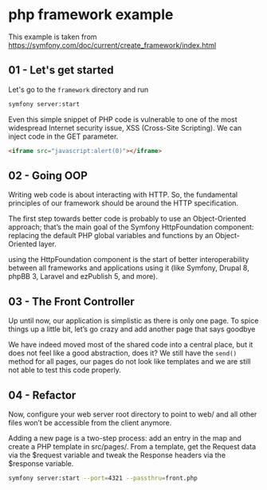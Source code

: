# php framework example
This example is taken from https://symfony.com/doc/current/create_framework/index.html

## 01 - Let's get started
Let's go to the `framework` directory and run
```bash
symfony server:start
```

Even this simple snippet of PHP code is vulnerable to one of the most widespread Internet security issue, XSS
(Cross-Site Scripting). We can inject code in the GET parameter.

```html
<iframe src="javascript:alert(0)"></iframe>
```

## 02 - Going OOP
Writing web code is about interacting with HTTP. So, the fundamental principles of our framework should be around the
HTTP specification.

The first step towards better code is probably to use an Object-Oriented approach; that’s the main goal of the Symfony
HttpFoundation component: replacing the default PHP global variables and functions by an Object-Oriented layer.

using the HttpFoundation component is the start of better interoperability between all frameworks and applications using
it (like Symfony, Drupal 8, phpBB 3, Laravel and ezPublish 5, and more).

## 03 - The Front Controller
Up until now, our application is simplistic as there is only one page. To spice things up a little bit, let’s go crazy
and add another page that says goodbye

We have indeed moved most of the shared code into a central place, but it does not feel like a good abstraction, does
it? We still have the `send()` method for all pages, our pages do not look like templates and we are still not able to
test this code properly.

## 04 - Refactor
Now, configure your web server root directory to point to web/ and all other files won’t be accessible from the client
anymore.

Adding a new page is a two-step process: add an entry in the map and create a PHP template in src/pages/. From a
template, get the Request data via the $request variable and tweak the Response headers via the $response variable.

```bash
symfony server:start --port=4321 --passthru=front.php
```
